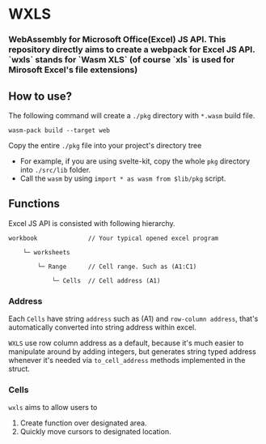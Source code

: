 # WXLS

<h3>WebAssembly for Microsoft Office(Excel) JS API. This repository directly aims to create a webpack for Excel JS API. 
`wxls` stands for `Wasm XLS` (of course `xls` is used for Mirosoft Excel's file extensions)<h3>

## How to use?

The following command will create a `./pkg` directory with `*.wasm` build file.

```console
wasm-pack build --target web
```

Copy the entire `./pkg` file into your project's directory tree

* For example, if you are using svelte-kit, copy the whole `pkg` directory into `./src/lib` folder. 
* Call the `wasm` by using `import * as wasm from $lib/pkg` script.


## Functions

Excel JS API is consisted with following hierarchy. 
```console
workbook              // Your typical opened excel program

    └─ worksheets 

        └─ Range      // Cell range. Such as (A1:C1)

            └─ Cells  // Cell address (A1)
```


### Address
Each `Cells` have string `address` such as (A1) and `row-column address`, that's automatically converted into string address within excel. 

`WXLS` use row column address as a default, because it's much easier to manipulate around by adding integers, but generates string typed address whenever it's needed via `to_cell_address` methods implemented in the struct. 

### Cells


`wxls` aims to allow users to 
1. Create function over designated area.
2. Quickly move cursors to designated location. 
